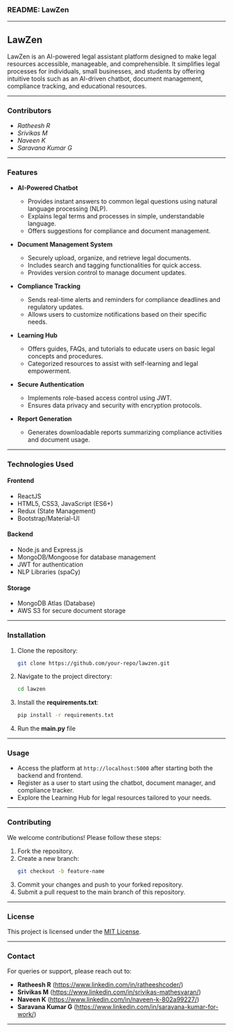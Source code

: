 ### README: LawZen  

---

## **LawZen**
LawZen is an AI-powered legal assistant platform designed to make legal resources accessible, manageable, and comprehensible. It simplifies legal processes for individuals, small businesses, and students by offering intuitive tools such as an AI-driven chatbot, document management, compliance tracking, and educational resources.  

---

### **Contributors** 
- *Ratheesh R*
- *Srivikas M* 
- *Naveen K*
- *Saravana Kumar G*

---

### **Features** 
- **AI-Powered Chatbot**  
  - Provides instant answers to common legal questions using natural language processing (NLP).  
  - Explains legal terms and processes in simple, understandable language.  
  - Offers suggestions for compliance and document management.  

- **Document Management System**  
  - Securely upload, organize, and retrieve legal documents.  
  - Includes search and tagging functionalities for quick access.  
  - Provides version control to manage document updates.  

- **Compliance Tracking**  
  - Sends real-time alerts and reminders for compliance deadlines and regulatory updates.  
  - Allows users to customize notifications based on their specific needs.  

- **Learning Hub**  
  - Offers guides, FAQs, and tutorials to educate users on basic legal concepts and procedures.  
  - Categorized resources to assist with self-learning and legal empowerment.  

- **Secure Authentication**  
  - Implements role-based access control using JWT.  
  - Ensures data privacy and security with encryption protocols.  

- **Report Generation**  
  - Generates downloadable reports summarizing compliance activities and document usage.  

---

### **Technologies Used**  

#### **Frontend**  
- ReactJS  
- HTML5, CSS3, JavaScript (ES6+)  
- Redux (State Management)  
- Bootstrap/Material-UI  

#### **Backend**  
- Node.js and Express.js  
- MongoDB/Mongoose for database management  
- JWT for authentication  
- NLP Libraries (spaCy)  

#### **Storage**  
- MongoDB Atlas (Database)  
- AWS S3 for secure document storage  

---

### **Installation**  

1. Clone the repository:  
   ```bash  
   git clone https://github.com/your-repo/lawzen.git  
   ```  

2. Navigate to the project directory:  
   ```bash  
   cd lawzen  
   ```  

3. Install the **requirements.txt**:  
   ```bash  
   pip install -r requirements.txt
   ```

4. Run the **main.py** file

---

### **Usage**  
- Access the platform at `http://localhost:5000` after starting both the backend and frontend.  
- Register as a user to start using the chatbot, document manager, and compliance tracker.  
- Explore the Learning Hub for legal resources tailored to your needs.  

---

### **Contributing**  
We welcome contributions! Please follow these steps:  
1. Fork the repository.  
2. Create a new branch:  
   ```bash  
   git checkout -b feature-name  
   ```  
3. Commit your changes and push to your forked repository.  
4. Submit a pull request to the main branch of this repository.  

---

### **License**  
This project is licensed under the [MIT License](LICENSE).  

---

### **Contact**  
For queries or support, please reach out to:  
- **Ratheesh R**  (https://www.linkedin.com/in/ratheeshcoder/)
- **Srivikas M**  (https://www.linkedin.com/in/srivikas-mathesvaran/)
- **Naveen K**  (https://www.linkedin.com/in/naveen-k-802a99227/)
- **Saravana Kumar G**  (https://www.linkedin.com/in/saravana-kumar-for-work/)

--- 
